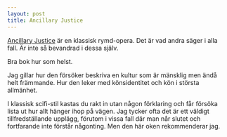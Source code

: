 ```yaml
---
layout: post
title: Ancillary Justice
---
```


[Ancillary Justice](http://www.amazon.com/Ancillary-Justice-Ann-Leckie/dp/031624662X) är en klassisk rymd-opera. Det är vad andra säger i alla fall. Är inte så bevandrad i dessa själv.

Bra bok hur som helst.

Jag gillar hur den försöker beskriva en kultur som är mänsklig men ändå helt främmande. Hur den leker med könsidentitet och kön i största allmänhet.

I klassisk scifi-stil kastas du rakt in utan någon förklaring och får försöka lista ut hur allt hänger ihop på vägen. Jag tycker ofta det är ett väldigt tillfredställande upplägg, förutom i vissa fall där man når slutet och fortfarande inte förstår någonting. Men den här oken rekommenderar jag.
